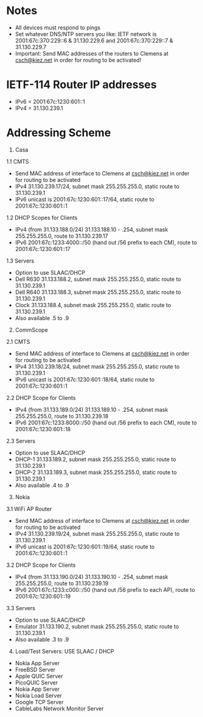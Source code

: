 # Notes

* All devices must respond to pings
* Set whatever DNS/NTP servers you like: IETF network is 2001:67c:370:229::6 & 31.130.229.6 and 2001:67c:370:229::7 & 31.130.229.7 
* Important: Send MAC addresses of the routers to Clemens at csch@kiez.net in order for routing to be activated!

# IETF-114 Router IP addresses

* IPv6 = 2001:67c:1230:601::1
* IPv4 = 31.130.239.1

# Addressing Scheme

1. Casa 

1.1 CMTS
* Send MAC address of interface to Clemens at csch@kiez.net in order for routing to be activated
* IPv4 31.130.239.17/24, subnet mask 255.255.255.0, static route to 31.130.239.1
* IPv6 unicast is 2001:67c:1230:601::17/64, static route to 2001:67c:1230:601::1

1.2 DHCP Scopes for Clients
* IPv4 (from 31.133.188.0/24) 31.133.188.10 - .254, subnet mask 255.255.255.0, route to 31.130.239.17
* IPv6 2001:67c:1233:4000::/50 (hand out /56 prefix to each CM), route to 2001:67c:1230:601::17

1.3 Servers
* Option to use SLAAC/DHCP
* Dell R630 31.133.188.2, subnet mask 255.255.255.0, static route to 31.130.239.1
* Dell R640 31.133.188.3, subnet mask 255.255.255.0, static route to 31.130.239.1
* Clock 31.133.188.4, subnet mask 255.255.255.0, static route to 31.130.239.1
* Also available .5 to .9

2. CommScope

2.1 CMTS
* Send MAC address of interface to Clemens at csch@kiez.net in order for routing to be activated
* IPv4 31.130.239.18/24, subnet mask 255.255.255.0, static route to 31.130.239.1
* IPv6 unicast is 2001:67c:1230:601::18/64, static route to 2001:67c:1230:601::1

2.2 DHCP Scope for Clients
* IPv4 (from 31.133.189.0/24) 31.133.189.10 - .254, subnet mask 255.255.255.0, route to 31.130.239.18
* IPv6 2001:67c:1233:8000::/50 (hand out /56 prefix to each CM), route to 2001:67c:1230:601::18

2.3 Servers
* Option to use SLAAC/DHCP
* DHCP-1 31.133.189.2, subnet mask 255.255.255.0, static route to 31.130.239.1
* DHCP-2 31.133.189.3, subnet mask 255.255.255.0, static route to 31.130.239.1
* Also available .4 to .9

3. Nokia 

3.1 WiFi AP Router
* Send MAC address of interface to Clemens at csch@kiez.net in order for routing to be activated
* IPv4 31.130.239.19/24, subnet mask 255.255.255.0, static route to 31.130.239.1
* IPv6 unicast is 2001:67c:1230:601::19/64, static route to 2001:67c:1230:601::1

3.2 DHCP Scope for Clients
* IPv4 (from 31.133.190.0/24) 31.133.190.10 - .254, subnet mask 255.255.255.0, route to 31.130.239.19
* IPv6 2001:67c:1233:c000::/50 (hand out /56 prefix to each AP), route to 2001:67c:1230:601::19

3.3 Servers
* Option to use SLAAC/DHCP
* Emulator 31.133.190.2, subnet mask 255.255.255.0, static route to 31.130.239.1
* Also available .3 to .9

4. Load/Test Servers: USE SLAAC / DHCP
* Nokia App Server 
* FreeBSD Server 
* Apple QUIC Server 
* PicoQUIC Server 
* Nokia App Server 
* Nokia Load Server 
* Google TCP Server 
* CableLabs Network Monitor Server 
